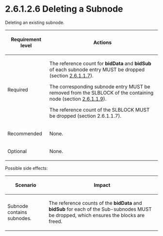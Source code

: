 <html dir="LTR" xmlns:mshelp="http://msdn.microsoft.com/mshelp" xmlns:ddue="http://ddue.schemas.microsoft.com/authoring/2003/5" xmlns:xlink="http://www.w3.org/1999/xlink" xmlns:tool="http://www.microsoft.com/tooltip">
    <head>
        <meta http-equiv="Content-Type" content="text/html; CHARSET=utf-8"></meta>
        <meta name="save" content="history"></meta>
        <title>2.6.1.2.6 Deleting a Subnode</title>
        <xml>
            <mshelp:toctitle title="2.6.1.2.6 Deleting a Subnode"></mshelp:toctitle>
            <mshelp:rltitle title="[MS-PST]: Deleting a Subnode"></mshelp:rltitle>
            <mshelp:keyword index="A" term="30652aac-85b6-4da0-aa69-d88191f30a87"></mshelp:keyword>
            <mshelp:attr name="DCSext.ContentType" value="open specification"></mshelp:attr>
            <mshelp:attr name="AssetID" value="30652aac-85b6-4da0-aa69-d88191f30a87"></mshelp:attr>
            <mshelp:attr name="TopicType" value="kbRef"></mshelp:attr>
            <mshelp:attr name="DCSext.Title" value="[MS-PST]: Deleting a Subnode" />
        </xml>
    </head>
    <body>
        <div id="header">
            <h1 class="heading">2.6.1.2.6 Deleting a Subnode</h1>
        </div>
        <div id="mainSection">
            <div id="mainBody">
                <div id="allHistory" class="saveHistory"></div>
                <div id="sectionSection0" class="section" name="collapseableSection">
                    

<p>Deleting an existing subnode.</p>

<table>
 <thead>
  <tr>
   <th>
   <p>Requirement level</p>
   </th>
   <th>
   <p><b><span>Actions</span></b></p>
   </th>
  </tr>
 </thead>
 <tr>
  <td>
  <p>Required</p>
  </td>
  <td>
  <p>The reference
  count for <b>bidData</b> and <b>bidSub</b> of each subnode entry MUST be
  dropped (section <a href="44f19aba-6ea7-4835-8f86-c378b90594fd.html">2.6.1.1.7</a>).</p>
  <p>The
  corresponding subnode entry MUST be removed from the SLBLOCK of the
  containing node (section <a href="93faa1bc-e7be-4a15-8ff7-ed81ab7336a0.html">2.6.1.1.9</a>).</p>
  <p>The reference
  count of the SLBLOCK MUST be dropped (section 2.6.1.1.7).</p>
  </td>
 </tr>
 <tr>
  <td>
  <p>Recommended</p>
  </td>
  <td>
  <p>None.</p>
  </td>
 </tr>
 <tr>
  <td>
  <p>Optional</p>
  </td>
  <td>
  <p>None.</p>
  </td>
 </tr>
</table>

<p>Possible side effects:</p>

<table>
 <thead>
  <tr>
   <th>
   <p>Scenario</p>
   </th>
   <th>
   <p>Impact</p>
   </th>
  </tr>
 </thead>
 <tr>
  <td>
  <p>Subnode contains subnodes.</p>
  </td>
  <td>
  <p>The reference counts of the <b>bidData</b> and <b>bidSub</b>
  for each of the Sub-subnodes MUST be dropped, which ensures the blocks are
  freed.</p>
  </td>
 </tr>
</table>

<p> </p>
                </div>
            </div>
        </div>
    </body>
</html>